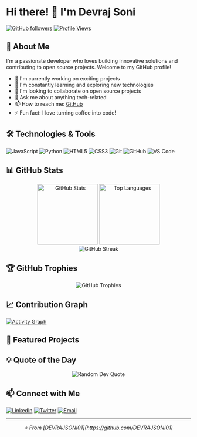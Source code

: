 # Hi there! 👋 I'm Devraj Soni

[![GitHub followers](https://img.shields.io/github/followers/DEVRAJSONI01?label=Follow&style=social)](https://github.com/DEVRAJSONI01)
[![Profile Views](https://komarev.com/ghpvc/?username=DEVRAJSONI01&color=blue&style=flat)](https://github.com/DEVRAJSONI01)

## 🚀 About Me

I'm a passionate developer who loves building innovative solutions and contributing to open source projects. Welcome to my GitHub profile!

- 🔭 I'm currently working on exciting projects
- 🌱 I'm constantly learning and exploring new technologies
- 👯 I'm looking to collaborate on open source projects
- 💬 Ask me about anything tech-related
- 📫 How to reach me: [GitHub](https://github.com/DEVRAJSONI01)
- ⚡ Fun fact: I love turning coffee into code!

## 🛠️ Technologies & Tools

![JavaScript](https://img.shields.io/badge/-JavaScript-F7DF1E?style=flat-square&logo=javascript&logoColor=black)
![Python](https://img.shields.io/badge/-Python-3776AB?style=flat-square&logo=python&logoColor=white)
![HTML5](https://img.shields.io/badge/-HTML5-E34F26?style=flat-square&logo=html5&logoColor=white)
![CSS3](https://img.shields.io/badge/-CSS3-1572B6?style=flat-square&logo=css3&logoColor=white)
![Git](https://img.shields.io/badge/-Git-F05032?style=flat-square&logo=git&logoColor=white)
![GitHub](https://img.shields.io/badge/-GitHub-181717?style=flat-square&logo=github&logoColor=white)
![VS Code](https://img.shields.io/badge/-VS%20Code-007ACC?style=flat-square&logo=visual-studio-code&logoColor=white)

## 📊 GitHub Stats

<div align="center">
  <img src="https://github-readme-stats.vercel.app/api?username=DEVRAJSONI01&show_icons=true&theme=radical&hide_border=true" alt="GitHub Stats" height="165">
  <img src="https://github-readme-stats.vercel.app/api/top-langs/?username=DEVRAJSONI01&layout=compact&theme=radical&hide_border=true" alt="Top Languages" height="165">
</div>

<div align="center">
  <img src="https://github-readme-streak-stats.herokuapp.com/?user=DEVRAJSONI01&theme=radical&hide_border=true" alt="GitHub Streak" />
</div>

## 🏆 GitHub Trophies

<div align="center">
  <img src="https://github-profile-trophy.vercel.app/?username=DEVRAJSONI01&theme=radical&no-frame=true&no-bg=true&margin-w=4&row=1" alt="GitHub Trophies" />
</div>

## 📈 Contribution Graph

[![Activity Graph](https://github-readme-activity-graph.vercel.app/graph?username=DEVRAJSONI01&theme=react-dark&hide_border=true)](https://github.com/DEVRAJSONI01)

## 🌟 Featured Projects

<!-- Add your best projects here -->
<!--
### [Project Name](https://github.com/DEVRAJSONI01/project-name)
Brief description of your project and what it does.

### [Another Project](https://github.com/DEVRAJSONI01/another-project)
Brief description of your project and what it does.
-->

## 💡 Quote of the Day

<div align="center">
  <img src="https://quotes-github-readme.vercel.app/api?type=horizontal&theme=radical" alt="Random Dev Quote"/>
</div>

## 📫 Connect with Me

[![LinkedIn](https://img.shields.io/badge/-LinkedIn-0077B5?style=flat-square&logo=linkedin&logoColor=white)]([https://linkedin.com/in/yourprofile](https://www.linkedin.com/in/devraj-soni-06a809307/))
[![Twitter](https://img.shields.io/badge/-Twitter-1DA1F2?style=flat-square&logo=twitter&logoColor=white)](https://twitter.com/yourhandle)
[![Email](https://img.shields.io/badge/-Email-D14836?style=flat-square&logo=gmail&logoColor=white)](mailto:your.email@example.com)

---

<div align="center">
  <i>⭐️ From [DEVRAJSONI01](https://github.com/DEVRAJSONI01)</i>
</div>
